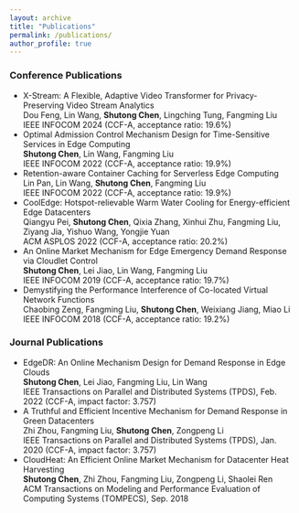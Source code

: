 ```yaml
---
layout: archive
title: "Publications"
permalink: /publications/
author_profile: true
---
```



### Conference Publications
- X-Stream: A Flexible, Adaptive Video Transformer for Privacy-Preserving Video Stream Analytics \
  	Dou Feng, Lin Wang, **Shutong Chen**, Lingching Tung, Fangming Liu \
  	IEEE INFOCOM 2024 (CCF-A, acceptance ratio: 19.6%)
- Optimal Admission Control Mechanism Design for Time-Sensitive Services in Edge Computing \
	**Shutong Chen**, Lin Wang, Fangming Liu \
	IEEE INFOCOM 2022 (CCF-A, acceptance ratio: 19.9%)
- Retention-aware Container Caching for Serverless Edge Computing \
	Lin Pan, Lin Wang, **Shutong Chen**, Fangming Liu\
	IEEE INFOCOM 2022 (CCF-A, acceptance ratio: 19.9%)
- CoolEdge: Hotspot-relievable Warm Water Cooling for Energy-efficient Edge Datacenters\
	Qiangyu Pei, **Shutong Chen**, Qixia Zhang, Xinhui Zhu, Fangming Liu, Ziyang Jia, Yishuo Wang, Yongjie Yuan\
	ACM ASPLOS 2022 (CCF-A, acceptance ratio: 20.2%)
- An Online Market Mechanism for Edge Emergency Demand Response via Cloudlet Control\
	**Shutong Chen**, Lei Jiao, Lin Wang, Fangming Liu\
	IEEE INFOCOM 2019 (CCF-A, acceptance ratio: 19.7%)
- Demystifying the Performance Interference of Co-located Virtual Network Functions\
	Chaobing Zeng, Fangming Liu, **Shutong Chen**, Weixiang Jiang, Miao Li\
	IEEE INFOCOM 2018 (CCF-A, acceptance ratio: 19.2%)



### Journal Publications
- EdgeDR: An Online Mechanism Design for Demand Response in Edge Clouds\
	**Shutong Chen**, Lei Jiao, Fangming Liu, Lin Wang\
	IEEE Transactions on Parallel and Distributed Systems (TPDS), Feb. 2022 (CCF-A, impact factor: 3.757)
- A Truthful and Efficient Incentive Mechanism for Demand Response in Green Datacenters\
	Zhi Zhou, Fangming Liu, **Shutong Chen**, Zongpeng Li\
	IEEE Transactions on Parallel and Distributed Systems (TPDS), Jan. 2020 (CCF-A, impact factor: 3.757)
- CloudHeat: An Efficient Online Market Mechanism for Datacenter Heat Harvesting\
	**Shutong Chen**, Zhi Zhou, Fangming Liu, Zongpeng Li, Shaolei Ren\
	ACM Transactions on Modeling and Performance Evaluation of Computing Systems (TOMPECS), Sep. 2018
